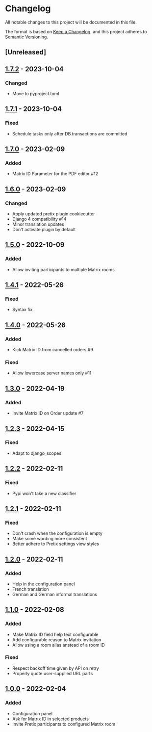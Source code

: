 # Changelog
All notable changes to this project will be documented in this file.

The format is based on [Keep a Changelog](https://keepachangelog.com/en/1.1.0/),
and this project adheres to [Semantic Versioning](https://semver.org/spec/v2.0.0.html).

## [Unreleased]

## [1.7.2] - 2023-10-04
### Changed
- Move to pyproject.toml

## [1.7.1] - 2023-10-04
### Fixed
- Schedule tasks only after DB transactions are committed

## [1.7.0] - 2023-02-09
### Added
- Matrix ID Parameter for the PDF editor #12

## [1.6.0] - 2023-02-09
### Changed
- Apply updated pretix plugin cookiecutter
- Django 4 compatibility #14
- Minor translation updates
- Don't activate plugin by default

## [1.5.0] - 2022-10-09
### Added
- Allow inviting participants to multiple Matrix rooms

## [1.4.1] - 2022-05-26
### Fixed
- Syntax fix

## [1.4.0] - 2022-05-26
### Added
- Kick Matrix ID from cancelled orders #9

### Fixed
- Allow lowercase server names only #11

## [1.3.0] - 2022-04-19
### Added
- Invite Matrix ID on Order update #7

## [1.2.3] - 2022-04-15
### Fixed
- Adapt to django_scopes

## [1.2.2] - 2022-02-11
### Fixed
- Pypi won't take a new classifier

## [1.2.1] - 2022-02-11
### Fixed
- Don't crash when the configuration is empty
- Make some wording more consistent
- Better adhere to Pretix settings view styles

## [1.2.0] - 2022-02-11
### Added
- Help in the configuration panel
- French translation
- German and German informal translations

## [1.1.0] - 2022-02-08
### Added
- Make Matrix ID field help text configurable
- Add configurable reason to Matrix invitation
- Allow using a room alias anstead of a room ID

### Fixed
- Respect backoff time given by API on retry
- Properly quote user-supplied URL parts

## [1.0.0] - 2022-02-04
### Added
- Configuration panel
- Ask for Matrix ID in selected products
- Invite Pretix participants to configured Matrix room

<!-- markdownlint-disable-file MD022-->
<!-- markdownlint-disable-file MD024-->
<!-- markdownlint-disable-file MD032-->

[1.7.2]: https://gitlab.fachschaften.org/kif/pretix-matrix-inviter/-/compare/v1.7.1...v1.7.2
[1.7.1]: https://gitlab.fachschaften.org/kif/pretix-matrix-inviter/-/compare/v1.7.0...v1.7.1
[1.7.0]: https://gitlab.fachschaften.org/kif/pretix-matrix-inviter/-/compare/v1.6.0...v1.7.0
[1.6.0]: https://gitlab.fachschaften.org/kif/pretix-matrix-inviter/-/compare/v1.5.0...v1.6.0
[1.5.0]: https://gitlab.fachschaften.org/kif/pretix-matrix-inviter/-/compare/v1.4.1...v1.5.0
[1.4.1]: https://gitlab.fachschaften.org/kif/pretix-matrix-inviter/-/compare/v1.4.0...v1.4.1
[1.4.0]: https://gitlab.fachschaften.org/kif/pretix-matrix-inviter/-/compare/v1.3.0...v1.4.0
[1.3.0]: https://gitlab.fachschaften.org/kif/pretix-matrix-inviter/-/compare/v1.2.3...v1.3.0
[1.2.3]: https://gitlab.fachschaften.org/kif/pretix-matrix-inviter/-/compare/v1.2.2...v1.2.3
[1.2.2]: https://gitlab.fachschaften.org/kif/pretix-matrix-inviter/-/compare/v1.2.1...v1.2.2
[1.2.1]: https://gitlab.fachschaften.org/kif/pretix-matrix-inviter/-/compare/v1.2.0...v1.2.1
[1.2.0]: https://gitlab.fachschaften.org/kif/pretix-matrix-inviter/-/compare/v1.1.0...v1.2.0
[1.1.0]: https://gitlab.fachschaften.org/kif/pretix-matrix-inviter/-/compare/v1.0.0...v1.1.0
[1.0.0]: https://gitlab.fachschaften.org/kif/pretix-matrix-inviter/-/tags/v1.0.0
